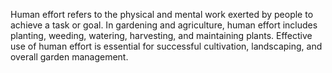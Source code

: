 Human effort refers to the physical and mental work exerted by people to achieve a task or goal. In gardening and agriculture, human effort includes planting, weeding, watering, harvesting, and maintaining plants. Effective use of human effort is essential for successful cultivation, landscaping, and overall garden management.